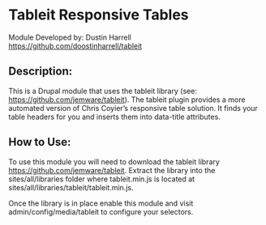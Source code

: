 # Tableit Responsive Tables
Module Developed by: Dustin Harrell
https://github.com/doostinharrell/tableit

## Description:
This is a Drupal module that uses the tableit library (see: https://github.com/jemware/tableit). The tableit plugin provides a more automated version of Chris Coyier’s responsive table solution. It finds your table headers for you and inserts them into data-title attributes.

## How to Use:
To use this module you will need to download the tableit library https://github.com/jemware/tableit.
Extract the library into the sites/all/libraries folder where tableit.min.js is located at sites/all/libraries/tableit/tableit.min.js.

Once the library is in place enable this module and visit admin/config/media/tableit to configure your selectors.